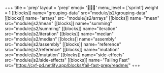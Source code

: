 +++
title = 'prep'
layout = 'prep'
emoji= '🧑🏾‍💻'
menu_level = ['sprint']
weight = 1
[[blocks]]
name="grouping-data"
src="module/js2/grouping-data"
[[blocks]]
name="arrays"
src="module/js2/arrays"
[[blocks]]
name="mean"
src="module/js2/mean"
[[blocks]]
name="summing"
src="module/js2/summing"
[[blocks]]
name="iteration"
src="module/js2/iteration"
[[blocks]]
name="median"
src="module/js2/median"
[[blocks]]
name="assembly"
src="module/js2/assembly"
[[blocks]]
name="reference"
src="module/js2/reference"
[[blocks]]
name="mutation"
src="module/js2/mutation"
[[blocks]]
name="side-effects"
src="module/js2/side-effects"
[[blocks]]
name="Failing Fast"
src="https://cyf-pd.netlify.app/blocks/fail-fast-prep/readme/"
+++

